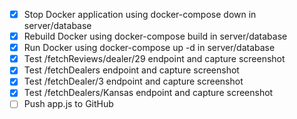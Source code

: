 - [x] Stop Docker application using docker-compose down in server/database
- [x] Rebuild Docker using docker-compose build in server/database
- [x] Run Docker using docker-compose up -d in server/database
- [x] Test /fetchReviews/dealer/29 endpoint and capture screenshot
- [x] Test /fetchDealers endpoint and capture screenshot
- [x] Test /fetchDealer/3 endpoint and capture screenshot
- [x] Test /fetchDealers/Kansas endpoint and capture screenshot
- [ ] Push app.js to GitHub
